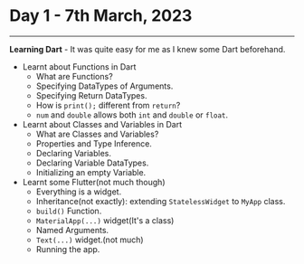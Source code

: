 # Day 1 - 7th March, 2023
---
**Learning Dart** - It was quite easy for me as I knew some Dart beforehand.
  * Learnt about Functions in Dart 
    * What are Functions?
    * Specifying DataTypes of Arguments.
    * Specifying Return DataTypes.
    * How is ```print();``` different from ```return```?
    * ```num``` and ```double``` allows both ```int``` and ```double``` or ```float```.
  * Learnt about Classes and Variables in Dart
    * What are Classes and Variables?
    * Properties and Type Inference.
    * Declaring Variables.
    * Declaring Variable DataTypes.
    * Initializing an empty Variable.
  * Learnt some Flutter(not much though)
    * Everything is a widget.
    * Inheritance(not exactly): extending ```StatelessWidget``` to ```MyApp``` class.
    * ```build()``` Function.
    * ```MaterialApp(...)``` widget(It's a class)
    * Named Arguments.
    * ```Text(...)``` widget.(not much)
    * Running the app.

